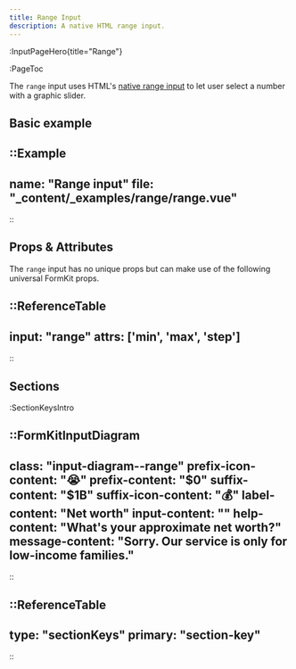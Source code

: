 ```yaml
---
title: Range Input
description: A native HTML range input.
---
```


:InputPageHero{title="Range"}

:PageToc

The `range` input uses HTML's [native range input](https://developer.mozilla.org/en-US/docs/Web/HTML/Element/input/range) to let user select a number with a graphic slider.

## Basic example

::Example
---
name: "Range input"
file: "_content/_examples/range/range.vue"
---
::


## Props & Attributes

The `range` input has no unique props but can make use of the following universal
FormKit props.

::ReferenceTable
---
input: "range"
attrs: ['min', 'max', 'step']
---
::


## Sections

:SectionKeysIntro

::FormKitInputDiagram
---
class: "input-diagram--range"
prefix-icon-content: "😭"
prefix-content: "$0"
suffix-content: "$1B"
suffix-icon-content: "💰"
label-content: "Net worth"
input-content: ""
help-content: "What's your approximate net worth?"
message-content: "Sorry. Our service is only for low-income families."
---
::

::ReferenceTable
---
type: "sectionKeys"
primary: "section-key"
---
::

